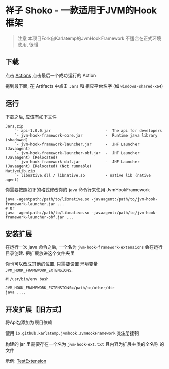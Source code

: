 # 祥子 Shoko - 一款适用于JVM的Hook框架

> 注意
> 本项目Fork自Karlatemp的JvmHookFramework
> 不适合在正式环境使用, 很慢

## 下载

点击 [Actions](https://github.com/EarzuChan/Shoko/actions)
点击最后一个成功运行的 Action

拖到最下面, 在 Artifacts 中点击 `Jars` 和 相应平台名字 (如 `windows-shared-x64`)

## 运行

下载之后, 应该有如下文件

```text
Jars.zip
    `- api-1.0.0.jar                        -  The api for developers
    `- jvm-hook-framework-core.jar          -  Runtime java library (shadowed)
    `- jvm-hook-framework-launcher.jar      -  JHF Launcher (Javaagent)
    `- jvm-hook-framework-launcher-obf.jar  -  JHF Launcher (Javaagent) (Relocated)
    `- jvm-hook-framework-obf.jar           -  JHF Launcher (Javaagent) (Relocated) (Not runnable)
NativeLib.zip
    `- libnative.dll / libnative.so         - native lib (native agent)
```

你需要按照如下的格式修改你的 java 命令行来使用 JvmHookFramework

```shell
java -agentpath:/path/to/libnative.so -javaagent:/path/to/jvm-hook-framework-launcher.jar ...
# Or
java -agentpath:/path/to/libnative.so -javaagent:/path/to/jvm-hook-framework-launcher-obf.jar ...
```

## 安装扩展

在运行一次 java 命令之后, 一个名为 `jvm-hook-framework-extensions` 会在运行目录创建.
把扩展放进这个文件夹里

你也可以改成其他的位置. 只需要设置 环境变量 `JVM_HOOK_FRAMEWORK_EXTENSIONS`.

```shell
#!/usr/bin/env bash

JVM_HOOK_FRAMEWORK_EXTENSIONS=/path/to/other/dir
java ....
```

## 开发扩展【旧方式】

将Api包添加为项目依赖

使用 `io.github.karlatemp.jvmhook.JvmHookFramework` 类注册挂钩

构建的 jar 里需要存在一个名为 `jvm-hook-ext.txt` 且内容为扩展主类的全名称 的文件

示例: [TestExtension](testunit/src/main/java/teunit/ext/Ext.java)
